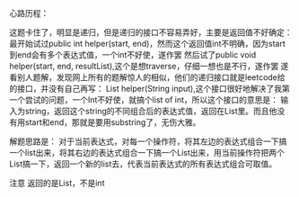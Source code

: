 心路历程：

这题卡住了，明显是递归，但是递归的接口不容易弄好，主要是返回值不好确定：
最开始试过public int helper(start, end)，然而这个返回值int不明确，因为start到end会有多个表达式值，一个int不好使，遂作罢
然后试了public void helper(start, end, resultList),这个是想traverse，仔细一想也是不行，遂作罢
遂看别人题解，发现网上所有的题解惊人的相似，他们的递归接口就是leetcode给的接口，并没有自己再写：
List<Integer> helper(String input),这个接口很好地解决了我第一个尝试的问题，一个Int不好使，就搞个list of int，所以这个接口的意思是：
输入为string，返回这个string的不同组合后的表达式值，返回在List里。而且他没有用start和end，那就是要用substring了，无伤大雅。

解题思路是：
对于当前表达式，对每一个操作符，将其左边的表达式组合一下搞一个list出来，将其右边的表达式组合一下搞一个List出来，用当前操作符把两个List搞一下，返回一个新的list去，代表当前表达式的所有表达式组合可取值。

注意
返回的是List，不是int